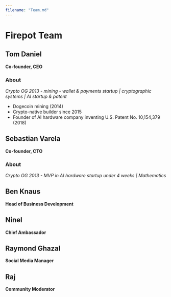 ```yaml
---
filename: "Team.md"
---
```


# Firepot Team


## Tom Daniel
**Co-founder, CEO**

### About
_Crypto OG 2013 - mining - wallet & payments startup | cryptographic systems | AI startup & patent_

- Dogecoin mining (2014)
- Crypto-native builder since 2015
- Founder of AI hardware company inventing U.S. Patent No. 10,154,379 (2018)


## Sebastian Varela
**Co-founder, CTO**

### About
_Crypto OG 2013 - MVP in AI hardware startup under 4 weeks | Mathematics_

## Ben Knaus
**Head of Business Development**

## Ninel
**Chief Ambassador**

## Raymond Ghazal
**Social Media Manager**

## Raj
**Community Moderator**